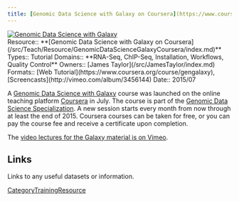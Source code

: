```yaml
---
title: [Genomic Data Science with Galaxy on Coursera](https://www.coursera.org/course/gengalaxy)
---
```

<div class='center'><a href='https://www.coursera.org/course/gengalaxy'><img src="/src/images/Logos/CourseraGBDS.png" alt="Genomic Data Science with Galaxy"  /></a>
</div>





<div class='deploymentbox'>
 Resource:: **[Genomic Data Science with Galaxy on Coursera](/src/Teach/Resource/GenomicDataScienceGalaxyCoursera/index.md)**
 Types:: Tutorial
 Domains:: **RNA-Seq, ChIP-Seq, Installation, Workflows, Quality Control** 
 Owners:: [James Taylor](/src/JamesTaylor/index.md)
 Formats:: [Web Tutorial](https://www.coursera.org/course/gengalaxy), [Screencasts](http://vimeo.com/album/3456144)
 Date:: 2015/07 
</div>

A [Genomic Data Science with Galaxy](https://www.coursera.org/course/gengalaxy) course was launched on the online teaching platform [Coursera](https://www.coursera.org/) in July.  The course is part of the [Genomic Data Science Specialization](https://www.coursera.org/specialization/genomics/41).  A new session starts every month from now through at least the end of 2015.  Coursera courses can be taken for free, or you can pay the course fee and receive a certificate upon completion.

The [video lectures for the Galaxy material is on Vimeo](http://vimeo.com/album/3456144). 


## Links

Links to any useful datasets or information.



[CategoryTrainingResource](/src/CategoryTrainingResource/index.md)
